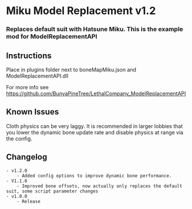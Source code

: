 # Miku Model Replacement v1.2
### Replaces default suit with Hatsune Miku. This is the example mod for ModelReplacementAPI

## Instructions
Place in plugins folder next to boneMapMiku.json and ModelReplacementAPI.dll

For more info see https://github.com/BunyaPineTree/LethalCompany_ModelReplacementAPI

## Known Issues
Cloth physics can be very laggy. It is recommended in larger lobbies that you lower the dynamic bone update rate and disable physics at range via the config. 


## Changelog
	- v1.2.0
		- Added config options to improve dynamic bone performance. 
	- V1.1.0
		- Improved bone offsets, now actually only replaces the default suit, some script parameter changes
	- v1.0.0
		- Release